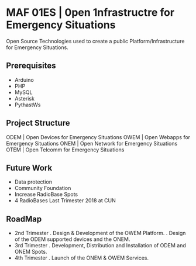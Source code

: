 MAF 01ES | 0pen 1nfrastructre for Emergency Situations
=============

Open Source Technologies used to create a public Platform/Infrastructure for Emergency Situations.

Prerequisites
-----------
- Arduino
- PHP
- MySQL
- Asterisk
- PythastWs

Project Structure
-----------
ODEM | Open Devices for Emergency Situations
OWEM | Open Webapps for Emergency Situations
ONEM | Open Network for Emergency Situations
OTEM | Open Telcomm for Emergency Situations

Future Work
-----------
- Data protection
- Community Foundation
- Increase RadioBase Spots
- 4 RadioBases Last Trimester 2018 at CUN

RoadMap
-----------
- 2nd Trimester
. Design & Development of the OWEM Platform.
. Design of the ODEM supported devices and the ONEM.
- 3rd Trimester
. Development, Distribution and Installation of ODEM and ONEM Spots.
- 4th Trimester
. Launch of the ONEM & OWEM Services.